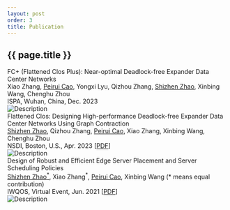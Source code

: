 ```yaml
---
layout: post
order: 3
title: Publication
---
```


<div id="publication"></div>
<h2>{{ page.title }}</h2>

<div class="publish-item">
  <div class="text-column">
    <div class="publish-title">FC+ (Flattened Clos Plus): Near-optimal Deadlock-free Expander Data Center Networks</div>
    <div class="author"><span class="author_stress">Xiao Zhang</span>, <a href="https://caopeirui.github.io">Peirui Cao</a>, Yongxi Lyu, Qizhou Zhang, <a href="https://jhc.sjtu.edu.cn/~shizhenzhao/">Shizhen Zhao</a>, Xinbing Wang, Chenghu Zhou</div>
    <div class="pub_event">ISPA, Wuhan, China, Dec. 2023</div>
    </div>
    <div class="image-column">
        <img src="{{ site.baseurl }}/files/images/FCP.png" alt="Description">
    </div>
</div>

<div class="publish-item">
  <div class="text-column">
    <div class="publish-title">Flattened Clos: Designing High-performance Deadlock-free Expander Data Center Networks Using Graph Contraction</div>
    <div class="author"><a href="https://jhc.sjtu.edu.cn/~shizhenzhao/">Shizhen Zhao</a>, Qizhou Zhang,  <a href="https://caopeirui.github.io">Peirui Cao</a>, <span class="author_stress">Xiao Zhang</span>, Xinbing Wang, Chenghu Zhou</div>
    <div class="pub_event">NSDI, Boston, U.S., Apr. 2023 [<a href="{{ site.baseurl }}/files/paper/FC.pdf">PDF</a>]</div>
    </div>
    <div class="image-column">
        <img src="{{ site.baseurl }}/files/images/FC.png" alt="Description">
    </div>
</div>

<div class="publish-item">
  <div class="text-column">
    <div class="publish-title">Design of Robust and Efficient Edge Server Placement and Server Scheduling Policies</div>
    <div class="author"><a href="https://jhc.sjtu.edu.cn/~shizhenzhao/">Shizhen Zhao<sup>*</sup></a>, <span class="author_stress">Xiao Zhang<sup>*</sup></span>,  <a href="https://caopeirui.github.io">Peirui Cao</a>, Xinbing Wang (* means equal contribution)</div>
    <div class="pub_event">IWQOS, Virtual Event, Jun. 2021 [<a href="{{ site.baseurl }}/files/paper/iwqos.pdf">PDF</a>]</div>
    </div>
    <div class="image-column">
        <img src="{{ site.baseurl }}/files/images/iwqos.png" alt="Description">
    </div>
</div>

